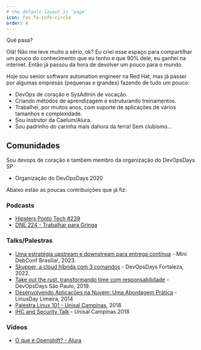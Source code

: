 ```yaml
---
# the default layout is 'page'
icon: fas fa-info-circle
order: 4
---
```


Qué pasa?

Olá! Não me leve muito a sério, ok? Eu criei esse espaço para compartilhar um pouco do conhecimento que eu tenho e que 90% dele, eu ganhei na internet. Então já passou da hora de devolver um pouco para o mundo.

Hoje sou senior software automation engineer na Red Hat, mas já passei por algumas empresas (pequenas e grandes) fazendo de tudo um pouco:

- DevOps de coração e SysAdmin de vocação.
- Criando métodos de aprendizagem e estruturando treinamentos.
- Trabalhei, por muitos anos, com suporte de aplicações de vários tamanhos e complexidade.
- Sou instrutor da Caelum/Alura.
- Sou padrinho do carinha mais dahora da terra! Sem clubismo…

## Comunidades

Sou devops de coração e também membro da organização do DevOpsDays SP

- Organização do DevOpsDays 2020

Abaixo estão as poucas contribuições que já fiz:

### Podcasts

- [Hipsters Ponto Tech #239](https://www.hipsters.tech/trello-jira-e-ferramentas-de-produtividade-hipsters-ponto-tech-239/)
- [DNE 224 - Trabalhar para Gringa](https://devnaestrada.com.br/2019/09/20/trabalhar-na-gringa.html)

### Talks/Palestras

- [Uma estratégia upstream e downstream para entrega contínua](https://www.canva.com/design/DAFj8RRbWiU/fKDWxHCa5d4eb4wnf-mu3A/view?utm_content=DAFj8RRbWiU&utm_campaign=designshare&utm_medium=link&utm_source=homepage_design_menu) - Mini DebConf Brasília!, 2023.
- [Skupper, a cloud híbrida com 3 comandos](https://docs.google.com/presentation/d/14_mCGZnTVwQ7e7Puhfg1WscNTJqi2zk5tuMmnSLITKk/edit?usp=sharing) - DevOpsDays Fortaleza, 2022.
- [Take out the rust, transformando time com responsabilidade](https://youtu.be/lZOEdv_W7Ac?t=311) - DevOpsDays São Paulo, 2019.
- [Desenvolvendo Aplicações na Nuvem: Uma Abordagem Prática](https://www.facebook.com/linuxdayuniplimeira) - LinuxDay Limeira, 2014
- [Palestra Linux 101 - Unisal Campinas](https://github.com/rafaelvzago/linux-101-unisal), 2018
- [IHC and Security Talk](https://drive.google.com/file/d/1Wsh-InOzGSJCKkoc3RYq71EjrvyBdFlN/view?usp=sharing) - Unisal Campinas 2018

### Vídeos

- [O que é Openshift? - Alura](https://www.youtube.com/watch?v=B0vNhpeJZdw)
